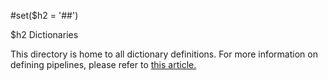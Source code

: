 #set($h2 = '##')

$h2 Dictionaries

This directory is home to all dictionary definitions. For more information on defining pipelines, please refer to [this article.](https://boozallen.github.io/aissemble/current/dictionary-metamodel.html)